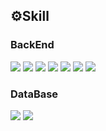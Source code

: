 
<h2>⚙️Skill</h2>
<section>
<h3>BackEnd</h3>
<div>
    <img src="https://img.shields.io/badge/Java-ED8B00?style=flat-sqaure&logo=coffeeScript&logoColor=white">
    <img src="https://img.shields.io/badge/Spring%20Boot-6DB33F?style=flat-sqaure&logo=springBoot&logoColor=white">
    <img src="https://img.shields.io/badge/Spring%20REST%20Doc-6DB33F?style=flat-sqaure&logo=spring&logoColor=white">
    <img src="https://img.shields.io/badge/Spring%20Security-6DB33F?style=flat-sqaure&logo=springSecurity&logoColor=white">
    <img src="https://img.shields.io/badge/Spring%20Batch-6DB33F?style=flat-sqaure&logo=bookStack&logoColor=white">
    <img src="https://img.shields.io/badge/Spring%20Data%20JPA-6DB33F?style=flat-sqaure&logo=hibernate&logoColor=white">
    <img src="https://img.shields.io/badge/QueryDSL-5d9bb9?style=flat-sqaure&logo=ApacheECharts&logoColor=white">
    <!-- <img src="https://img.shields.io/badge/Json%20Web%20Token-442e2e?style=flat-sqaure&logo=jSONWebTokens&logoColor=white"> -->
    <!-- <img src="https://img.shields.io/badge/OAuth2-EC1C24?style=flat-sqaure&logo=Authy&logoColor=white"> -->
    <!-- <img src="https://img.shields.io/badge/RabbitMQ-FF6600?style=flat-sqaure&logo=rabbitMq&logoColor=white"> -->
    <!-- <img src="https://img.shields.io/badge/Stomp-3b5c6b?style=flat-sqaure&logo=Lospec&logoColor=white"> -->
</div>
<h3>DataBase</h3>
<div>
    <img src="https://img.shields.io/badge/MySQL-4479A1?style=flat-sqaure&logo=mysql&logoColor=white">
    <img src="https://img.shields.io/badge/MariaDB-1F305F?style=flat-sqaure&logo=mariadb&logoColor=white">
    <!-- <img src="https://img.shields.io/badge/Redis-DC382D?style=flat-sqaure&logo=redis&logoColor=white"> -->
    <!-- <img src="https://img.shields.io/badge/Mongo%20DB-47A248?style=flat-sqaure&logo=mongoDb&logoColor=white"> -->
</div>
<!-- <h3>Production</h3> -->
<!-- <div> -->
    <!-- <img src="https://img.shields.io/badge/Amazon%20Web%20Services-232F3E?style=flat-sqaure&logo=amazonAWS&logoColor=white"> -->
    <!-- <img src="https://img.shields.io/badge/AWS%20EC2-FF9900?style=flat-sqaure&logo=amazonEC2&logoColor=white"> -->
    <!-- <img src="https://img.shields.io/badge/AWS%20S3-569A31?style=flat-sqaure&logo=amazonS3&logoColor=white"> -->
    <!-- <img src="https://img.shields.io/badge/AWS%20RDS-527FFF?style=flat-sqaure&logo=amazonRDS&logoColor=white"> -->
    <!-- <img src="https://img.shields.io/badge/NGINX-009639?style=flat-sqaure&logo=nginx&logoColor=white"> -->
    <!-- <img src="https://img.shields.io/badge/Jenkins-D24939?style=flat-sqaure&logo=Jenkins&logoColor=white"> -->
    <!-- <img src="https://img.shields.io/badge/Docker-2496ED?style=flat-sqaure&logo=docker&logoColor=white"> -->
<!-- </div> -->
</section>
<!-- <h2>🧱Git status</h2> -->

<!-- ![Anurag's GitHub stats](https://github-readme-stats.vercel.app/api?username=rbsks&show_icons=true&theme=default)<br> -->

<!-- <h2>🖌 PS</h2> -->

<!-- [![Solved.ac Profile](http://mazassumnida.wtf/api/v2/generate_badge?boj=rbsks0302)](https://solved.ac/rbsks0302/) -->

<!-- <h2>📒Blog status</h2> -->

<!-- 📖[규난 블로그 보러 가기](https://rbsks.tistory.com/) -->


<!-- [2023.11.5 -  java에서 사용하는 Hash Collision 해결 방법](https://rbsks.tistory.com/63) <br> -->
<!-- [2023.10.24 -  자바 Enum 타입 속 모든 비밀: 정의, 컴파일러, 싱글톤](https://rbsks.tistory.com/62) <br> -->
<!-- [2023.10.18 -  BigDecimal 사용 이유](https://rbsks.tistory.com/61) <br> -->
<!-- [2023.10.14 -  Java Virtual Machine](https://rbsks.tistory.com/60) <br> -->
<!-- [2023.10.9 -  Kafka 설치](https://rbsks.tistory.com/59) <br> -->
<!-- [2023.10.8 -  KafKa란?](https://rbsks.tistory.com/58) <br> -->
